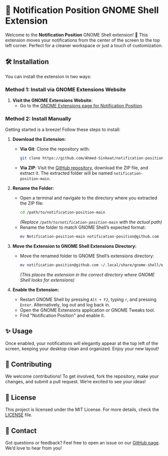 # 🎉 Notification Position GNOME Shell Extension

Welcome to the **Notification Position** GNOME Shell extension! 🚀 This extension moves your notifications from the center of the screen to the top left corner. Perfect for a cleaner workspace or just a touch of customization.

## 🛠️ Installation

You can install the extension in two ways:

### Method 1: Install via GNOME Extensions Website

1. **Visit the GNOME Extensions Website**:
   - Go to the [GNOME Extensions page for Notification Position](https://extensions.gnome.org/extension/7209/notification-position).

### Method 2: Install Manually

Getting started is a breeze! Follow these steps to install:

1. **Download the Extension:**
   - **Via Git**: Clone the repository with:
     ```bash
     git clone https://github.com/Ahmed-Sinkeat/notification-position.git
     ```
   - **Via ZIP**: Visit the [GitHub repository](https://github.com/Ahmed-Sinkeat/notification-position), download the ZIP file, and extract it. The extracted folder will be named `notification-position-main`.

2. **Rename the Folder:**
   - Open a terminal and navigate to the directory where you extracted the ZIP file:
     ```bash
     cd /path/to/notification-position-main
     ```
     *(Replace `/path/to/notification-position-main` with the actual path)*
   - Rename the folder to match GNOME Shell’s expected format:
     ```bash
     mv Notification-position-main notification-position@github.com
     ```

3. **Move the Extension to GNOME Shell Extensions Directory:**
   - Move the renamed folder to GNOME Shell’s extensions directory:
     ```bash
     mv notification-position@github.com ~/.local/share/gnome-shell/extensions/
     ```
     *(This places the extension in the correct directory where GNOME Shell looks for extensions)*

4. **Enable the Extension:**
   - Restart GNOME Shell by pressing `Alt + F2`, typing `r`, and pressing `Enter`. Alternatively, log out and log back in.
   - Open the GNOME Extensions application or GNOME Tweaks tool.
   - Find "Notification Position" and enable it.

## ✨ Usage

Once enabled, your notifications will elegantly appear at the top left of the screen, keeping your desktop clean and organized. Enjoy your new layout!

## 🤝 Contributing

We welcome contributions! To get involved, fork the repository, make your changes, and submit a pull request. We’re excited to see your ideas!

## 📜 License

This project is licensed under the MIT License. For more details, check the [LICENSE](LICENSE) file.

## 💬 Contact

Got questions or feedback? Feel free to open an issue on our [GitHub page](https://github.com/Ahmed-Sinkeat/notification-position/issues). We’d love to hear from you!
